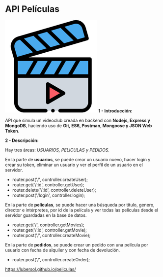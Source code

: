# API Películas
![Screenshot](video.png)
**1 - Introducción:**

API que simula un videoclub creada en backend con **Nodejs, Express y MongoDB**, haciendo uso de **Git, ES6, Postman, Mongoose y JSON Web Token**.

**2 - Descripción:**

Hay tres áreas: _USUARIOS, PELICULAS y PEDIDOS._

En la parte de **usuarios**, se puede crear un usuario nuevo, hacer login y crear su token, eliminar un usuario y ver el perfil de un usuario en el servidor.

   * router.post('/', controller.createUser);
   * router.get('/:id', controller.getUser);
   * router.delete('/:id', controller.deleteUser);
   * router.post('/login', controller.login);


En la parte de **películas**, se puede hacer una búsqueda por título, genero, director e intérpretes, por id de la película y ver todas las películas desde el servidor guardadas en la base de datos.

   * router.get('/', controller.getMovies);
   * router.get('/:id', controller.getMovie);
   * router.post('/', controller.createMovie);


En la parte de **pedidos**, se puede crear un pedido con una película por usuario con fecha de alquiler y con fecha de devolución.

   *  router.post('/', controller.createOrder);

https://lubersol.github.io/peliculas/